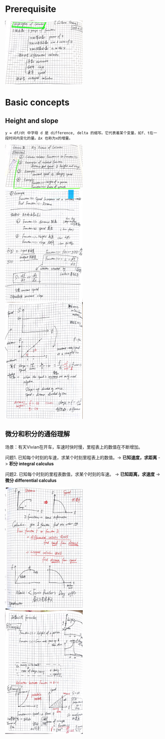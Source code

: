 # Prerequisite

<img src="https://github.com/Chezvivian/Calculus-highlights/blob/main/Notes/微积分_1.jpg" width="50%">

# Basic concepts

## Height and slope

```
y = df/dt 中字母 d 是 difference, delta 的缩写。它代表着某个变量，如f、t在一段时间内变化的量。Δx 也称为x的增量。
```

<img src="https://github.com/Chezvivian/Calculus-highlights/blob/main/Notes/微积分_2.jpg" width="50%">
<img src="https://github.com/Chezvivian/Calculus-highlights/blob/main/Notes/微积分_3.jpg" width="50%">
<img src="https://github.com/Chezvivian/Calculus-highlights/blob/main/Notes/微积分_4.jpg" width="50%">

## 微分和积分的通俗理解

场景：有天Vivian在开车，车速时快时慢，里程表上的数值在不断增加。

问题1. 已知每个时刻的车速，求某个时刻里程表上的数值。-> **已知速度，求距离** -> **积分 integral calculus**

问题2. 已知每个时刻的里程表数值，求某个时刻的车速。 -> **已知距离，求速度** -> **微分 differential calculus** 

<img src="https://github.com/Chezvivian/Calculus-highlights/blob/main/Notes/微积分_5.jpg" width="50%">
<img src="https://github.com/Chezvivian/Calculus-highlights/blob/main/Notes/微积分_6.jpg" width="50%">


